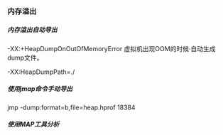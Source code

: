 ### 内存溢出



##### 内存溢出自动导出

-XX:+HeapDumpOnOutOfMemoryError  虚拟机出现OOM的时候·自动生成dump文件。

-XX:HeapDumpPath=./



##### 使用jmap命令手动导出

jmp -dump:format=b,file=heap.hprof 18384



##### 使用MAP工具分析


